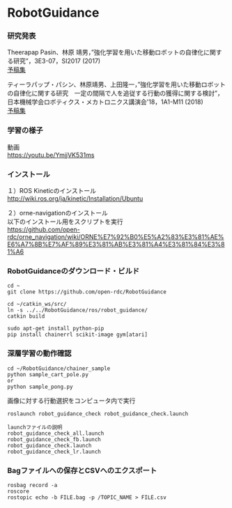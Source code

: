 # RobotGuidance

### 研究発表
Theerapap Pasin、林原 靖男，”強化学習を用いた移動ロボットの自律化に関する研究”，3E3-07，SI2017 (2017)  
[予稿集](https://docs.google.com/a/p.chibakoudai.jp/viewer?a=v&pid=sites&srcid=cC5jaGliYWtvdWRhaS5qcHxyb2JvdC1kZXNpZ24tYW5kLWNvbnRyb2wtbGFifGd4Ojc1OGY4YTE1M2FlMWVhMjY)

ティーラパップ・パシン、林原靖男、上田隆一，”強化学習を用いた移動ロボットの自律化に関する研究　一定の間隔で人を追従する行動の獲得に関する検討”，日本機械学会ロボティクス・メカトロニクス講演会'18，1A1-M11 (2018)  
[予稿集](https://docs.google.com/a/p.chibakoudai.jp/viewer?a=v&pid=sites&srcid=cC5jaGliYWtvdWRhaS5qcHxyb2JvdC1kZXNpZ24tYW5kLWNvbnRyb2wtbGFifGd4OjI1ODBkMWM0ZDMwNWE3NTE)

### 学習の様子  
動画  
https://youtu.be/YmjjVK531ms

### インストール
１）ROS Kineticのインストール  
http://wiki.ros.org/ja/kinetic/Installation/Ubuntu  

２）orne-navigationのインストール  
以下のインストール用をスクリプトを実行   
https://github.com/open-rdc/orne_navigation/wiki/ORNE%E7%92%B0%E5%A2%83%E3%81%AE%E6%A7%8B%E7%AF%89%E3%81%AB%E3%81%A4%E3%81%84%E3%81%A6

### RobotGuidanceのダウンロード・ビルド

```
cd ~
git clone https://github.com/open-rdc/RobotGuidance

cd ~/catkin_ws/src/
ln -s ../../RobotGuidance/ros/robot_guidance/
catkin build

sudo apt-get install python-pip
pip install chainerrl scikit-image gym[atari]

```

### 深層学習の動作確認
```
cd ~/RobotGuidance/chainer_sample
python sample_cart_pole.py
or
python sample_pong.py
```

画像に対する行動選択をコンピュータ内で実行
```
roslaunch robot_guidance_check robot_guidance_check.launch

launchファイルの説明
robot_guidance_check_all.launch
robot_guidance_check_fb.launch
robot_guidance_check.launch
robot_guidance_check_lr.launch

```

### Bagファイルへの保存とCSVへのエクスポート
```
rosbag record -a
roscore
rostopic echo -b FILE.bag -p /TOPIC_NAME > FILE.csv
```
